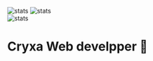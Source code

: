 
![stats](https://github-readme-stats.vercel.app/api?username=cryza-official&theme=radical)
![stats](https://github-readme-streak-stats.herokuapp.com/?user=cryza-official&theme=radical&hide_border=false)<br/>
![stats](https://github-readme-stats.vercel.app/api/top-langs/?username=cryza-official&theme=radical&hide_border=false&include_all_commits=false&count_private=false&layout=compact)

<h1>Cryxa Web develpper 🍔</h1>
